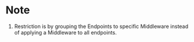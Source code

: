 # Note

1. Restriction is by grouping the Endpoints to specific Middleware instead of applying a Middleware to all endpoints.